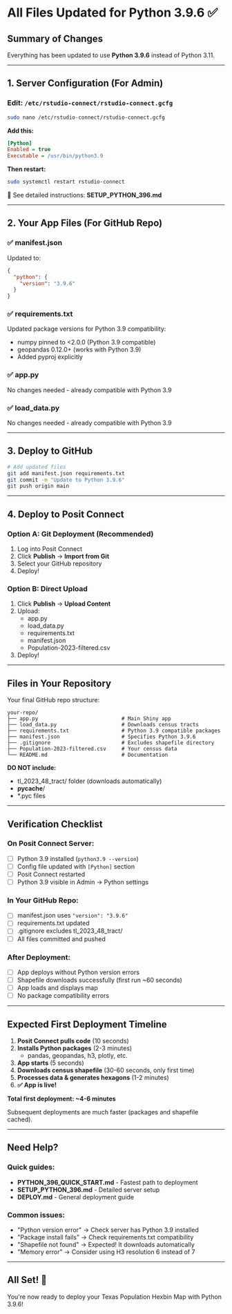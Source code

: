 # All Files Updated for Python 3.9.6 ✅

## Summary of Changes

Everything has been updated to use **Python 3.9.6** instead of Python 3.11.

---

## 1. Server Configuration (For Admin)

### Edit: `/etc/rstudio-connect/rstudio-connect.gcfg`

```bash
sudo nano /etc/rstudio-connect/rstudio-connect.gcfg
```

**Add this:**
```ini
[Python]
Enabled = true
Executable = /usr/bin/python3.9
```

**Then restart:**
```bash
sudo systemctl restart rstudio-connect
```

📄 See detailed instructions: **SETUP_PYTHON_396.md**

---

## 2. Your App Files (For GitHub Repo)

### ✅ manifest.json
Updated to:
```json
{
  "python": {
    "version": "3.9.6"
  }
}
```

### ✅ requirements.txt
Updated package versions for Python 3.9 compatibility:
- numpy pinned to <2.0.0 (Python 3.9 compatible)
- geopandas 0.12.0+ (works with Python 3.9)
- Added pyproj explicitly

### ✅ app.py
No changes needed - already compatible with Python 3.9

### ✅ load_data.py
No changes needed - already compatible with Python 3.9

---

## 3. Deploy to GitHub

```bash
# Add updated files
git add manifest.json requirements.txt
git commit -m "Update to Python 3.9.6"
git push origin main
```

---

## 4. Deploy to Posit Connect

### Option A: Git Deployment (Recommended)
1. Log into Posit Connect
2. Click **Publish** → **Import from Git**
3. Select your GitHub repository
4. Deploy!

### Option B: Direct Upload
1. Click **Publish** → **Upload Content**
2. Upload:
   - app.py
   - load_data.py
   - requirements.txt
   - manifest.json
   - Population-2023-filtered.csv
3. Deploy!

---

## Files in Your Repository

Your final GitHub repo structure:
```
your-repo/
├── app.py                           # Main Shiny app
├── load_data.py                     # Downloads census tracts
├── requirements.txt                 # Python 3.9 compatible packages
├── manifest.json                    # Specifies Python 3.9.6
├── .gitignore                       # Excludes shapefile directory
├── Population-2023-filtered.csv     # Your census data
└── README.md                        # Documentation
```

**DO NOT include:**
- tl_2023_48_tract/ folder (downloads automatically)
- __pycache__/
- *.pyc files

---

## Verification Checklist

### On Posit Connect Server:
- [ ] Python 3.9 installed (`python3.9 --version`)
- [ ] Config file updated with `[Python]` section
- [ ] Posit Connect restarted
- [ ] Python 3.9 visible in Admin → Python settings

### In Your GitHub Repo:
- [ ] manifest.json uses `"version": "3.9.6"`
- [ ] requirements.txt updated
- [ ] .gitignore excludes tl_2023_48_tract/
- [ ] All files committed and pushed

### After Deployment:
- [ ] App deploys without Python version errors
- [ ] Shapefile downloads successfully (first run ~60 seconds)
- [ ] App loads and displays map
- [ ] No package compatibility errors

---

## Expected First Deployment Timeline

1. **Posit Connect pulls code** (10 seconds)
2. **Installs Python packages** (2-3 minutes)
   - pandas, geopandas, h3, plotly, etc.
3. **App starts** (5 seconds)
4. **Downloads census shapefile** (30-60 seconds, only first time)
5. **Processes data & generates hexagons** (1-2 minutes)
6. **✅ App is live!**

**Total first deployment: ~4-6 minutes**

Subsequent deployments are much faster (packages and shapefile cached).

---

## Need Help?

### Quick guides:
- **PYTHON_396_QUICK_START.md** - Fastest path to deployment
- **SETUP_PYTHON_396.md** - Detailed server setup
- **DEPLOY.md** - General deployment guide

### Common issues:
- "Python version error" → Check server has Python 3.9 installed
- "Package install fails" → Check requirements.txt compatibility
- "Shapefile not found" → Expected! It downloads automatically
- "Memory error" → Consider using H3 resolution 6 instead of 7

---

## All Set! 🚀

You're now ready to deploy your Texas Population Hexbin Map with Python 3.9.6!
